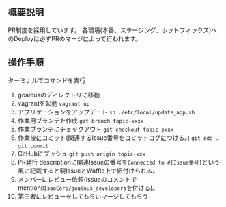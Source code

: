 ## 概要説明
PR制度を採用しています。
各環境(本番、ステージング、ホットフィックス)へのDeployは必ずPRのマージによって行われます。

## 操作手順
ターミナルでコマンドを実行

1. goalousのディレクトリに移動
1. vagrantを起動
`vagrant up`
1. アプリケーションをアップデート
`sh ./etc/local/update_app.sh`
1. 作業用ブランチを作成
`git branch topic-xxxx`
1. 作業ブランチにチェックアウト
`git checkout topic-xxxx`
1. 作業後にコミット(関連するIssue番号をコミットログにつける。)
`git add .`
`git commit`
1. GitHubにプッシュ
`git push origin topic-xxx`
1. PR発行
descriptionに関連Issueの番号を`Connected to #[Issue番号]`という風に記載すると親IssueとWaffle上で紐付けられる。
1. メンバーにレビュー依頼(Issueのコメントでmention`@IsaoCorp/goalous_developers`を付ける)。
1. 第三者にレビューをしてもらいマージしてもらう
